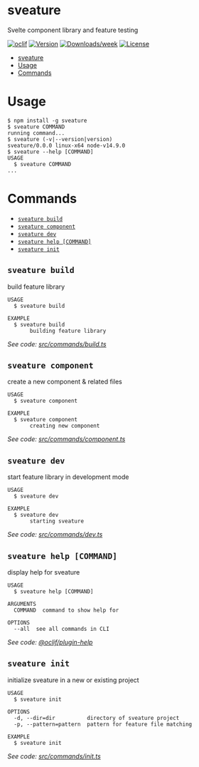 # sveature

Svelte component library and feature testing

[![oclif](https://img.shields.io/badge/cli-oclif-brightgreen.svg)](https://oclif.io)
[![Version](https://img.shields.io/npm/v/sveature.svg)](https://npmjs.org/package/sveature)
[![Downloads/week](https://img.shields.io/npm/dw/sveature.svg)](https://npmjs.org/package/sveature)
[![License](https://img.shields.io/npm/l/sveature.svg)](https://github.com/aewing/sveature/blob/master/package.json)

<!-- toc -->
* [sveature](#sveature)
* [Usage](#usage)
* [Commands](#commands)
<!-- tocstop -->

# Usage

<!-- usage -->
```sh-session
$ npm install -g sveature
$ sveature COMMAND
running command...
$ sveature (-v|--version|version)
sveature/0.0.0 linux-x64 node-v14.9.0
$ sveature --help [COMMAND]
USAGE
  $ sveature COMMAND
...
```
<!-- usagestop -->

# Commands

<!-- commands -->
* [`sveature build`](#sveature-build)
* [`sveature component`](#sveature-component)
* [`sveature dev`](#sveature-dev)
* [`sveature help [COMMAND]`](#sveature-help-command)
* [`sveature init`](#sveature-init)

## `sveature build`

build feature library

```
USAGE
  $ sveature build

EXAMPLE
  $ sveature build
       building feature library
```

_See code: [src/commands/build.ts](https://github.com/aewing/sveature/blob/v0.0.0/src/commands/build.ts)_

## `sveature component`

create a new component & related files

```
USAGE
  $ sveature component

EXAMPLE
  $ sveature component
       creating new component
```

_See code: [src/commands/component.ts](https://github.com/aewing/sveature/blob/v0.0.0/src/commands/component.ts)_

## `sveature dev`

start feature library in development mode

```
USAGE
  $ sveature dev

EXAMPLE
  $ sveature dev
       starting sveature
```

_See code: [src/commands/dev.ts](https://github.com/aewing/sveature/blob/v0.0.0/src/commands/dev.ts)_

## `sveature help [COMMAND]`

display help for sveature

```
USAGE
  $ sveature help [COMMAND]

ARGUMENTS
  COMMAND  command to show help for

OPTIONS
  --all  see all commands in CLI
```

_See code: [@oclif/plugin-help](https://github.com/oclif/plugin-help/blob/v3.2.0/src/commands/help.ts)_

## `sveature init`

initialize sveature in a new or existing project

```
USAGE
  $ sveature init

OPTIONS
  -d, --dir=dir          directory of sveature project
  -p, --pattern=pattern  pattern for feature file matching

EXAMPLE
  $ sveature init
```

_See code: [src/commands/init.ts](https://github.com/aewing/sveature/blob/v0.0.0/src/commands/init.ts)_
<!-- commandsstop -->
